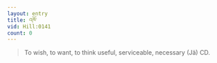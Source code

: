 ```yaml
---
layout: entry
title: འཁོ་
vid: Hill:0141
count: 0
---
```

> To wish, to want, to think useful, serviceable, necessary (Jä) CD\.


